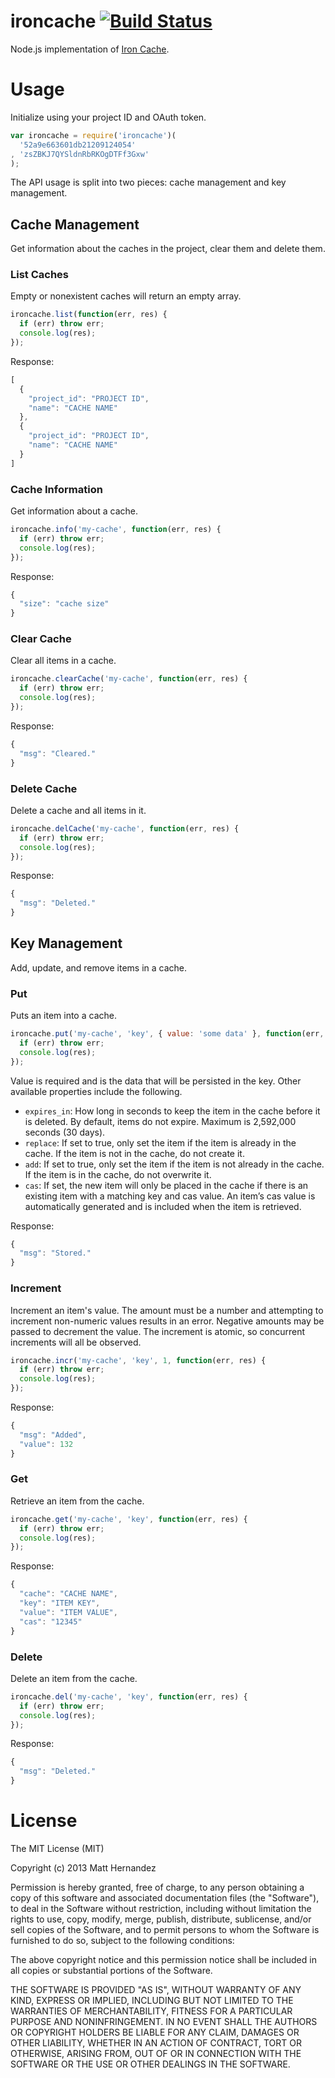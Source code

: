 ironcache [![Build Status](https://travis-ci.org/fiveisprime/ironcache.png?branch=master)](https://travis-ci.org/fiveisprime/ironcache)
=========

Node.js implementation of [Iron Cache](http://www.iron.io/cache).

# Usage

Initialize using your project ID and OAuth token.

```js
var ironcache = require('ironcache')(
  '52a9e663601db21209124054'
, 'zsZBKJ7QYSldnRbRKOgDTFf3Gxw'
);
```

The API usage is split into two pieces: cache management and key management.

## Cache Management

Get information about the caches in the project, clear them and delete them.

### List Caches

Empty or nonexistent caches will return an empty array.

```js
ironcache.list(function(err, res) {
  if (err) throw err;
  console.log(res);
});
```

Response:

```js
[
  {
    "project_id": "PROJECT ID",
    "name": "CACHE NAME"
  },
  {
    "project_id": "PROJECT ID",
    "name": "CACHE NAME"
  }
]
```

### Cache Information

Get information about a cache.

```js
ironcache.info('my-cache', function(err, res) {
  if (err) throw err;
  console.log(res);
});
```

Response:

```js
{
  "size": "cache size"
}
```

### Clear Cache

Clear all items in a cache.

```js
ironcache.clearCache('my-cache', function(err, res) {
  if (err) throw err;
  console.log(res);
});
```

Response:

```js
{
  "msg": "Cleared."
}
```

### Delete Cache

Delete a cache and all items in it.

```js
ironcache.delCache('my-cache', function(err, res) {
  if (err) throw err;
  console.log(res);
});
```

Response:

```js
{
  "msg": "Deleted."
}
```

## Key Management

Add, update, and remove items in a cache.

### Put

Puts an item into a cache.

```js
ironcache.put('my-cache', 'key', { value: 'some data' }, function(err, res) {
  if (err) throw err;
  console.log(res);
});
```

Value is required and is the data that will be persisted in the key. Other
available properties include the following.

* `expires_in`: How long in seconds to keep the item in the cache before it is deleted. By default, items do not expire. Maximum is 2,592,000 seconds (30 days).
* `replace`: If set to true, only set the item if the item is already in the cache. If the item is not in the cache, do not create it.
* `add`: If set to true, only set the item if the item is not already in the cache. If the item is in the cache, do not overwrite it.
* `cas`: If set, the new item will only be placed in the cache if there is an existing item with a matching key and cas value. An item’s cas value is automatically generated and is included when the item is retrieved.

Response:

```js
{
  "msg": "Stored."
}
```

### Increment

Increment an item's value. The amount must be a number and attempting to
increment non-numeric values results in an error. Negative amounts may be passed
to decrement the value. The increment is atomic, so concurrent increments will
all be observed.

```js
ironcache.incr('my-cache', 'key', 1, function(err, res) {
  if (err) throw err;
  console.log(res);
});
```

Response:

```js
{
  "msg": "Added",
  "value": 132
}
```

### Get

Retrieve an item from the cache.

```js
ironcache.get('my-cache', 'key', function(err, res) {
  if (err) throw err;
  console.log(res);
});
```

Response:

```js
{
  "cache": "CACHE NAME",
  "key": "ITEM KEY",
  "value": "ITEM VALUE",
  "cas": "12345"
}
```

### Delete

Delete an item from the cache.

```js
ironcache.del('my-cache', 'key', function(err, res) {
  if (err) throw err;
  console.log(res);
});
```

Response:

```js
{
  "msg": "Deleted."
}
```

# License

The MIT License (MIT)

Copyright (c) 2013 Matt Hernandez

Permission is hereby granted, free of charge, to any person obtaining a copy of
this software and associated documentation files (the "Software"), to deal in
the Software without restriction, including without limitation the rights to
use, copy, modify, merge, publish, distribute, sublicense, and/or sell copies of
the Software, and to permit persons to whom the Software is furnished to do so,
subject to the following conditions:

The above copyright notice and this permission notice shall be included in all
copies or substantial portions of the Software.

THE SOFTWARE IS PROVIDED "AS IS", WITHOUT WARRANTY OF ANY KIND, EXPRESS OR
IMPLIED, INCLUDING BUT NOT LIMITED TO THE WARRANTIES OF MERCHANTABILITY, FITNESS
FOR A PARTICULAR PURPOSE AND NONINFRINGEMENT. IN NO EVENT SHALL THE AUTHORS OR
COPYRIGHT HOLDERS BE LIABLE FOR ANY CLAIM, DAMAGES OR OTHER LIABILITY, WHETHER
IN AN ACTION OF CONTRACT, TORT OR OTHERWISE, ARISING FROM, OUT OF OR IN
CONNECTION WITH THE SOFTWARE OR THE USE OR OTHER DEALINGS IN THE SOFTWARE.
